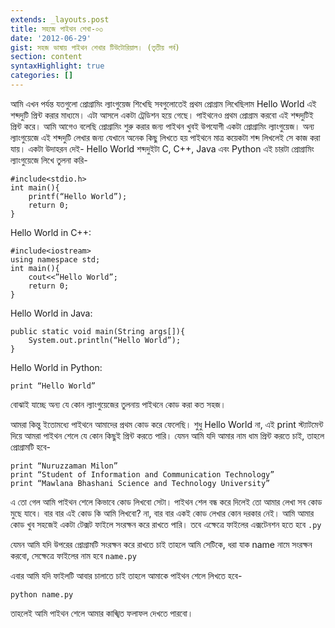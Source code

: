 ```yaml
---
extends: _layouts.post
title: সহজে পাইথন শেখা-০৩
date: '2012-06-29'
gist: সহজ ভাষায় পাইথন শেখার টিউটোরিয়াল। (তৃতীয় পর্ব)
section: content
syntaxHighlight: true
categories: []
---
```


আমি এখন পর্যন্ত যতগুলো প্রোগ্রামিং ল্যাংগুয়েজ শিখেছি সবগুলোতেই প্রথম প্রোগ্রাম লিখেছিলাম Hello World এই শব্দদুটি প্রিন্ট করার মাধ্যমে। এটা আসলে একটা ট্রেডিশন হয়ে গেছে। পাইথনেও প্রথম প্রোগ্রাম করবো এই শব্দদুটিই প্রিন্ট করে। আমি আগেও বলেছি প্রোগ্রামিং শুরু করার জন্য পাইথন খুবই উপযোগী একটা প্রোগ্রামিং ল্যাংগুয়েজ। অন্য ল্যাংগুয়েজে এই শব্দদুটি লেখার জন্য যেখানে অনেক কিছু লিখতে হয় পাইথনে মাত্র কয়েকটা শব্দ লিখলেই সে কাজ করা যায়। একটা উদাহরন দেই- Hello World শব্দদুইটা C, C++, Java এবং Python এই চারটা প্রোগ্রামিং ল্যাংগুয়েজে লিখে তুলনা করি-

```
#include<stdio.h>
int main(){
    printf(“Hello World”);
    return 0;
}
```

Hello World in C++:

```
#include<iostream>
using namespace std;
int main(){
    cout<<”Hello World”;
    return 0;
}
```

Hello World in Java:

```
public static void main(String args[]){
    System.out.println(“Hello World”);
}
```

Hello World in Python:

```
print “Hello World”
```

বোঝাই যাচ্ছে অন্য যে কোন ল্যাংগুয়েজের তুলনায় পাইথনে কোড করা কত সহজ।

আমরা কিন্তু ইতোমধ্যে পাইথনে আমাদের প্রথম কোড করে ফেলেছি। শুধু Hello World না, এই print স্ট্যাটমেন্ট দিয়ে আমরা পাইথন শেলে যে কোন কিছুই প্রিন্ট করতে পারি। যেমন আমি যদি আমার নাম ধাম প্রিন্ট করতে চাই, তাহলে প্রোগ্রামটি হবে-

```
print “Nuruzzaman Milon”
print “Student of Information and Communication Technology”
print “Mawlana Bhashani Science and Technology University”
```

এ তো গেল আমি পাইথন শেলে কিভাবে কোড লিখবো সেটা। পাইথন শেল বন্ধ করে দিলেই তো আমার লেখা সব কোড মুছে যাবে। বার বার এই কোড কি আমি লিখবো? না, বার বার একই কোড লেখার কোন দরকার নেই। আমি আমার কোড খুব সহজেই একটা টেক্সট ফাইলে সংরক্ষন করে রাখতে পারি। তবে এক্ষেত্রে ফাইলের এক্সটেনশন হতে হবে `.py`

যেমন আমি যদি উপরের প্রোগ্রামটি সংরক্ষন করে রাখতে চাই তাহলে আমি সেটিকে, ধরা যাক name নামে সংরক্ষন করবো, সেক্ষেত্রে ফাইলের নাম হবে `name.py`

এবার আমি যদি ফাইলটি আবার চালাতে চাই তাহলে আমাকে পাইথন শেলে লিখতে হবে-

```
python name.py
```

তাহলেই আমি পাইথন শেলে আমার কাঙ্খিত ফলাফল দেখতে পারবো।
